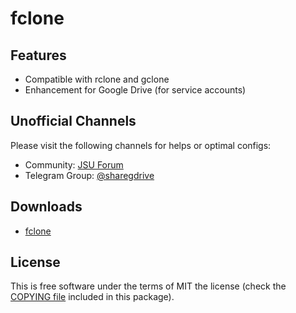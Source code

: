 
# fclone

## Features

  * Compatible with rclone and gclone
  * Enhancement for Google Drive (for service accounts)

## Unofficial  Channels 

Please visit the following channels for helps or optimal configs:
* Community: [JSU Forum](https://bbs.jsu.net/c/personal-project/rclone-fwwkr-mod/18)
* Telegram Group: [@sharegdrive](https://t.me/sharegdrive)

## Downloads

  * [fclone](https://github.com/mawaya/rclone/releases)

License
-------

This is free software under the terms of MIT the license (check the
[COPYING file](/COPYING) included in this package).
